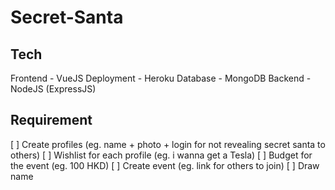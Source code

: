 # Secret-Santa

## Tech
Frontend - VueJS
Deployment - Heroku
Database - MongoDB
Backend - NodeJS (ExpressJS)

## Requirement
[ ] Create profiles (eg. name + photo + login for not revealing secret santa to others)
[ ] Wishlist for each profile (eg. i wanna get a Tesla)
[ ] Budget for the event (eg. 100 HKD)
[ ] Create event (eg. link for others to join)
[ ] Draw name

